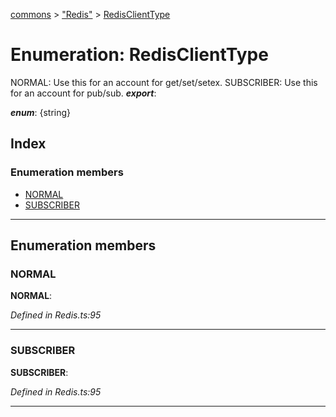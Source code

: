[commons](../README.md) > ["Redis"](../modules/_redis_.md) > [RedisClientType](../enums/_redis_.redisclienttype.md)

# Enumeration: RedisClientType

NORMAL: Use this for an account for get/set/setex. SUBSCRIBER: Use this for an account for pub/sub.
*__export__*: 

*__enum__*: {string}

## Index

### Enumeration members

* [NORMAL](_redis_.redisclienttype.md#normal)
* [SUBSCRIBER](_redis_.redisclienttype.md#subscriber)

---

## Enumeration members

<a id="normal"></a>

###  NORMAL

**NORMAL**: 

*Defined in Redis.ts:95*

___
<a id="subscriber"></a>

###  SUBSCRIBER

**SUBSCRIBER**: 

*Defined in Redis.ts:95*

___

